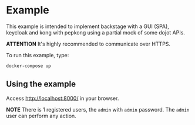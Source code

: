 # Example

This example is intended to implement backstage with a GUI (SPA), keycloak and kong with pepkong using a partial mock of some dojot APIs.

__ATTENTION__ It's highly recommended to communicate over HTTPS.

To run this example, type:

```sh
docker-compose up
```

## Using the example

Access [http://localhost:8000/](http://localhost:8000/) in your browser.

__NOTE__ There is 1 registered users, the `admin` with `admin` password. The `admin` user can perform any action.

